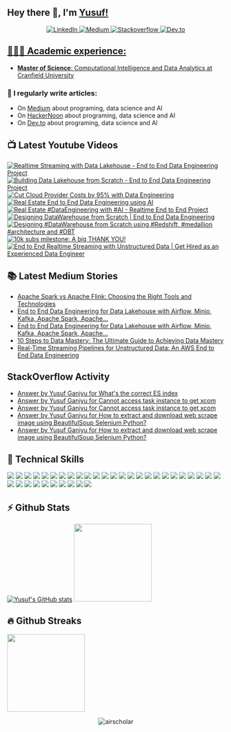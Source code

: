 ## Hey there 👋, I'm [Yusuf!](https://github.com/airscholar/)

<center>
<a href="https://www.linkedin.com/in/yusuf-ganiyu-b90140107/?locale=en_US" target="_blank">
    <img src="https://img.shields.io/badge/linkedin-%230077B5.svg?&style=for-the-badge&logo=linkedin&logoColor=white&color=071A2C" alt="LinkedIn"/>
  </a>
 <a href="https://medium.com/@yusuf.ganiyu" target="_blank">
    <img src="https://img.shields.io/badge/medium-%2312100E.svg?&style=for-the-badge&logo=medium&logoColor=white&color=071A2C" alt="Medium"/>
  </a>
  <a href="https://stackoverflow.com/users/6070546/yusuf-ganiyu" target="_blank">
    <img src="https://img.shields.io/badge/stackoverflow-%2312100E.svg?&style=for-the-badge&logo=stackoverflow&logoColor=white&color=071A2C" alt="Stackoverflow"/>
  </a>
  <a href="https://dev.to/airscholar" target="_blank">
    <img src="https://img.shields.io/badge/dev.to-%2312100E.svg?&style=for-the-badge&logo=dev.to&logoColor=white&color=071A2C" alt="Dev.to"/>
</center>

## 👨🏻‍🎓 Academic experience:
  - **Master of Science**: Computational Intelligence and Data Analytics at [Cranfield University](https://www.cranfield.ac.uk/courses/taught/computational-intelligence-for-data-analytics)

### 📝 I regularly write articles:
  - On [Medium](https://medium.com/@yusuf.ganiyu) about programing, data science and AI
  - On [HackerNoon](https://hackernoon.com/u/airscholar) about programing, data science and AI
  - On [Dev.to](https://dev.to/airscholar) about programing, data science and AI

## 📺 Latest Youtube Videos
<!-- BEGIN YOUTUBE-CARDS -->
[![Realtime Streaming with Data Lakehouse -  End to End Data Engineering Project](https://ytcards.demolab.com/?id=K84MEdiC1tM&title=Realtime+Streaming+with+Data+Lakehouse+-++End+to+End+Data+Engineering+Project&lang=en&timestamp=1715437727&background_color=%230d1117&title_color=%23ffffff&stats_color=%23dedede&max_title_lines=1&width=250&border_radius=5 "Realtime Streaming with Data Lakehouse -  End to End Data Engineering Project")](https://www.youtube.com/watch?v=K84MEdiC1tM)
[![Building Data Lakehouse from Scratch  -  End to End Data Engineering Project](https://ytcards.demolab.com/?id=p36YixNqGLg&title=Building+Data+Lakehouse+from+Scratch++-++End+to+End+Data+Engineering+Project&lang=en&timestamp=1715003921&background_color=%230d1117&title_color=%23ffffff&stats_color=%23dedede&max_title_lines=1&width=250&border_radius=5 "Building Data Lakehouse from Scratch  -  End to End Data Engineering Project")](https://www.youtube.com/watch?v=p36YixNqGLg)
[![Cut Cloud Provider Costs by 95% with Data Engineering](https://ytcards.demolab.com/?id=j67J3qMQhW4&title=Cut+Cloud+Provider+Costs+by+95%25+with+Data+Engineering&lang=en&timestamp=1715000549&background_color=%230d1117&title_color=%23ffffff&stats_color=%23dedede&max_title_lines=1&width=250&border_radius=5 "Cut Cloud Provider Costs by 95% with Data Engineering")](https://www.youtube.com/watch?v=j67J3qMQhW4)
[![Real Estate End to End Data Engineering using AI](https://ytcards.demolab.com/?id=Qx6BAVqnMrs&title=Real+Estate+End+to+End+Data+Engineering+using+AI&lang=en&timestamp=1712651408&background_color=%230d1117&title_color=%23ffffff&stats_color=%23dedede&max_title_lines=1&width=250&border_radius=5 "Real Estate End to End Data Engineering using AI")](https://www.youtube.com/watch?v=Qx6BAVqnMrs)
[![Real Estate #DataEngineering with #AI - Realtime End to End Project](https://ytcards.demolab.com/?id=XjaauTkghjI&title=Real+Estate+%23DataEngineering+with+%23AI+-+Realtime+End+to+End+Project&lang=en&timestamp=1712596185&background_color=%230d1117&title_color=%23ffffff&stats_color=%23dedede&max_title_lines=1&width=250&border_radius=5 "Real Estate #DataEngineering with #AI - Realtime End to End Project")](https://www.youtube.com/watch?v=XjaauTkghjI)
[![Designing DataWarehouse from Scratch | End to End Data Engineering](https://ytcards.demolab.com/?id=u0bTOXVSrQc&title=Designing+DataWarehouse+from+Scratch+%7C+End+to+End+Data+Engineering&lang=en&timestamp=1711269625&background_color=%230d1117&title_color=%23ffffff&stats_color=%23dedede&max_title_lines=1&width=250&border_radius=5 "Designing DataWarehouse from Scratch | End to End Data Engineering")](https://www.youtube.com/watch?v=u0bTOXVSrQc)
[![Designing #DataWarehouse from Scratch using #Redshift, #medallion #architecture and #DBT](https://ytcards.demolab.com/?id=TfbF8TCT6GI&title=Designing+%23DataWarehouse+from+Scratch+using+%23Redshift%2C+%23medallion+%23architecture+and+%23DBT&lang=en&timestamp=1711186956&background_color=%230d1117&title_color=%23ffffff&stats_color=%23dedede&max_title_lines=1&width=250&border_radius=5 "Designing #DataWarehouse from Scratch using #Redshift, #medallion #architecture and #DBT")](https://www.youtube.com/watch?v=TfbF8TCT6GI)
[![10k subs milestone: A big THANK YOU!](https://ytcards.demolab.com/?id=JX5v87544_A&title=10k+subs+milestone%3A+A+big+THANK+YOU%21&lang=en&timestamp=1709670851&background_color=%230d1117&title_color=%23ffffff&stats_color=%23dedede&max_title_lines=1&width=250&border_radius=5 "10k subs milestone: A big THANK YOU!")](https://www.youtube.com/watch?v=JX5v87544_A)
[![End to End Realtime Streaming with Unstructured Data | Get Hired as an Experienced Data Engineer](https://ytcards.demolab.com/?id=M6BWTnMH77M&title=End+to+End+Realtime+Streaming+with+Unstructured+Data+%7C+Get+Hired+as+an+Experienced+Data+Engineer&lang=en&timestamp=1709471932&background_color=%230d1117&title_color=%23ffffff&stats_color=%23dedede&max_title_lines=1&width=250&border_radius=5 "End to End Realtime Streaming with Unstructured Data | Get Hired as an Experienced Data Engineer")](https://www.youtube.com/watch?v=M6BWTnMH77M)
<!-- END YOUTUBE-CARDS -->

## 📚 Latest Medium Stories
<!-- MEDIUM-STORY-LIST:START -->
- [Apache Spark vs Apache Flink: Choosing the Right Tools and Technologies](https://medium.com/@yusuf.ganiyu/apache-spark-vs-apache-flink-choosing-the-right-tools-and-technologies-965d5caa9495?source=rss-e88756b73479------2)
- [End to End Data Engineering for Data Lakehouse with Airflow, Minio, Kafka, Apache Spark, Apache…](https://medium.com/towards-data-engineering/end-to-end-data-engineering-for-data-lakehouse-with-airflow-minio-kafka-apache-spark-apache-f30065f81683?source=rss-e88756b73479------2)
- [End to End Data Engineering for Data Lakehouse with Airflow, Minio, Kafka, Apache Spark, Apache…](https://medium.com/towards-data-engineering/end-to-end-data-engineering-data-lakehouse-with-airflow-minio-kafka-apache-spark-apache-flink-b4a33e6e41bf?source=rss-e88756b73479------2)
- [10 Steps to Data Mastery: The Ultimate Guide to Achieving Data Mastery](https://medium.com/towards-data-engineering/10-steps-to-data-mastery-the-ultimate-guide-to-becoming-a-master-in-your-domain-477b7a1d0214?source=rss-e88756b73479------2)
- [Real-Time Streaming Pipelines for Unstructured Data: An AWS End to End Data Engineering](https://towardsaws.com/real-time-streaming-pipelines-for-unstructured-data-an-aws-end-to-end-data-engineering-5ad3a0b77b05?source=rss-e88756b73479------2)
<!-- MEDIUM-STORY-LIST:END -->

## StackOverflow Activity
<!-- STACKOVERFLOW:START -->
- [Answer by Yusuf Ganiyu for What&#39;s the correct ES index](https://stackoverflow.com/questions/77381493/whats-the-correct-es-index/77382484#77382484)
- [Answer by Yusuf Ganiyu for Cannot access task instance to get xcom](https://stackoverflow.com/questions/77302772/cannot-access-task-instance-to-get-xcom/77307266#77307266)
- [Answer by Yusuf Ganiyu for Cannot access task instance to get xcom](https://stackoverflow.com/questions/77302772/cannot-access-task-instance-to-get-xcom/77303461#77303461)
- [Answer by Yusuf Ganiyu for How to extract and download web scrape image using BeautifulSoup Selenium Python?](https://stackoverflow.com/questions/77297420/how-to-extract-and-download-web-scrape-image-using-beautifulsoup-selenium-python/77297483#77297483)
- [Answer by Yusuf Ganiyu for How to extract and download web scrape image using BeautifulSoup Selenium Python?](https://stackoverflow.com/questions/77297420/how-to-extract-and-download-web-scrape-image-using-beautifulsoup-selenium-python/77297430#77297430)
<!-- STACKOVERFLOW:END -->

## 💼 Technical Skills

![](https://img.shields.io/badge/Python-3776AB?style=flat&logo=python&logoColor=white)
![](https://img.shields.io/badge/PostgreSQL-336791?style=flat&logo=postgresql&logoColor=white)
![](https://img.shields.io/badge/MySQL-4479A1?style=flat&logo=mysql&logoColor=white)
![](https://img.shields.io/badge/Kafka-231F20?style=flat&logo=apache-kafka&logoColor=white)
![](https://img.shields.io/badge/MongoDB-47A248?style=flat&logo=mongodb&logoColor=white)
![](https://img.shields.io/badge/Cassandra-1287B1?style=flat&logo=apache-cassandra&logoColor=white)
![](https://img.shields.io/badge/AWS-232F3E?style=flat&logo=amazon-aws&logoColor=white)
![](https://img.shields.io/badge/Google_Cloud-4285F4?style=flat&logo=google-cloud&logoColor=white)
![](https://img.shields.io/badge/Docker-2496ED?style=flat&logo=docker&logoColor=white)
![](https://img.shields.io/badge/Git-F05032?style=flat&logo=git&logoColor=white)
![](https://img.shields.io/badge/dbt-FF6F61?style=flat&logo=dbt&logoColor=white)
![](https://img.shields.io/badge/Spark-E25A1C?style=flat&logo=apache-spark&logoColor=white)
![](https://img.shields.io/badge/Databricks-FF3621?style=flat&logo=databricks&logoColor=white)
![](https://img.shields.io/badge/Snowflake-29B5E8?style=flat&logo=snowflake&logoColor=white)
![](https://img.shields.io/badge/JavaScript-F7DF1E?style=flat&logo=javascript&logoColor=black)
![](https://img.shields.io/badge/FastAPI-009688?style=flat&logo=fastapi&logoColor=white)
![](https://img.shields.io/badge/GraphQL-E434AA?style=flat&logo=graphql&logoColor=white)
![](https://img.shields.io/badge/Node.js-339933?style=flat&logo=node.js&logoColor=white)
![](https://img.shields.io/badge/Terraform-7B42BC?style=flat&logo=terraform&logoColor=white)
![](https://img.shields.io/badge/Ansible-EE0000?style=flat&logo=ansible&logoColor=white)
![](https://img.shields.io/badge/NiFi-017081?style=flat&logo=apache-nifi&logoColor=white)
![](https://img.shields.io/badge/Hadoop-DAA520?style=flat&logo=hadoop&logoColor=white)
![](https://img.shields.io/badge/Grafana-F46800?style=flat&logo=grafana&logoColor=white)
![](https://img.shields.io/badge/Prometheus-E6522C?style=flat&logo=prometheus&logoColor=white)
![](https://img.shields.io/badge/Elasticsearch-005571?style=flat&logo=elasticsearch&logoColor=white)
![](https://img.shields.io/badge/Logstash-005571?style=flat&logo=logstash&logoColor=white)
![](https://img.shields.io/badge/Kibana-005571?style=flat&logo=kibana&logoColor=white)
![](https://img.shields.io/badge/Machine_Learning-FF6F61?style=flat&logoColor=white)
![](https://img.shields.io/badge/SQL_Server-CC2927?style=flat&logo=microsoft-sql-server&logoColor=white)
![](https://img.shields.io/badge/Oracle_DB-F80000?style=flat&logo=oracle&logoColor=white)
![](https://img.shields.io/badge/Airflow-017CEE?style=flat&logo=apache-airflow&logoColor=white)
![](https://img.shields.io/badge/Kubernetes-326CE5?style=flat&logo=kubernetes&logoColor=white)
![](https://img.shields.io/badge/Power_BI-F2C811?style=flat&logo=microsoft-power-bi&logoColor=white)
![](https://img.shields.io/badge/Tableau-E97627?style=flat&logo=tableau&logoColor=white)
![](https://img.shields.io/badge/Looker-000000?style=flat&logo=looker&logoColor=white)
## ⚡ Github Stats
[![Yusuf's GitHub stats](https://github-readme-stats.vercel.app/api?username=airscholar)](https://github.com/airscholar/github-readme-stats)
<img height="180em" src="https://github-readme-stats.vercel.app/api/top-langs/?username=airscholar&show_icons=true&hide_border=true&layout=compact&hide_progress=true&langs_count=10"/>

## 🔥 Github Streaks</b></summary>
<img height="180em" src="https://github-readme-streak-stats.herokuapp.com/?user=airscholar&hide_border=true" />

<p align="center"><img src="https://komarev.com/ghpvc/?username=airscholar&label=Profile%20views&color=0e75b6&style=flat" alt="airscholar" /></p>
